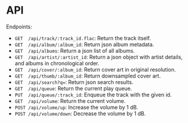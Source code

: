 # API

Endpoints:

 * `GET  /api/track/:track_id.flac`: Return the track itself.
 * `GET  /api/album/:album_id`:      Return json album metadata.
 * `GET  /api/albums`:               Return a json list of all albums.
 * `GET  /api/artist/:artist_id`:    Return a json object with artist details, and albums in chronological order.
 * `GET  /api/cover/:album_id`:      Return cover art in original resolution.
 * `GET  /api/thumb/:album_id`:      Return downsampled cover art.
 * `GET  /api/search?q=`:            Return json search results.
 * `GET  /api/queue`:                Return the current play queue.
 * `PUT  /api/queue/:track_id`:      Enqueue the track with the given id.
 * `GET  /api/volume`:               Return the current volume.
 * `POST /api/volume/up`:            Increase the volume by 1 dB.
 * `POST /api/volume/down`:          Decrease the volume by 1 dB.
